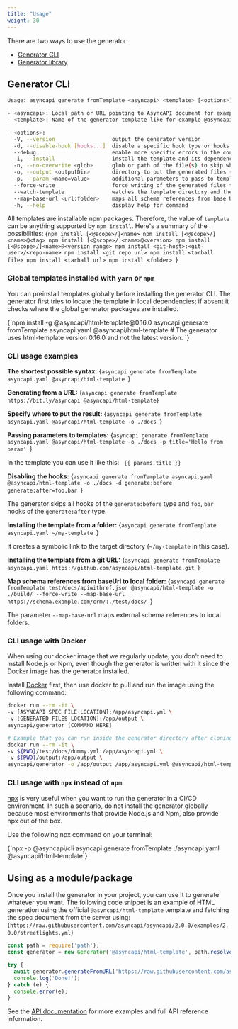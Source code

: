 ```yaml
---
title: "Usage"
weight: 30
---
```


There are two ways to use the generator:
- [Generator CLI](#generator-cli)
- [Generator library](#using-as-a-modulepackage)

## Generator CLI
```bash
Usage: asyncapi generate fromTemplate <asyncapi> <template> [<options>]

- <asyncapi>: Local path or URL pointing to AsyncAPI document for example https://bit.ly/asyncapi
- <template>: Name of the generator template like for example @asyncapi/html-template or https://github.com/asyncapi/html-template

- <options>:
  -V, --version                  output the generator version
  -d, --disable-hook [hooks...]  disable a specific hook type or hooks from a given hook type
  --debug                        enable more specific errors in the console
  -i, --install                  install the template and its dependencies (defaults to false)
  -n, --no-overwrite <glob>      glob or path of the file(s) to skip when regenerating
  -o, --output <outputDir>       directory to put the generated files (defaults to current directory)
  -p, --param <name=value>       additional parameters to pass to templates
  --force-write                  force writing of the generated files to a given directory even if it is a Git repository with unstaged files or not empty dir (defaults to false)
  --watch-template               watches the template directory and the AsyncAPI document, and re-generates the files when changes occur. Ignores the output directory. This flag should be used only for template development.
  --map-base-url <url:folder>    maps all schema references from base URL to local folder
  -h, --help                     display help for command
```

All templates are installable npm packages. Therefore, the value of `template` can be anything supported by `npm install`. Here's a summary of the possibilities:
<CodeBlock language="bash">
{`npm install [<@scope>/]<name>
npm install [<@scope>/]<name>@<tag>
npm install [<@scope>/]<name>@<version>
npm install [<@scope>/]<name>@<version range>
npm install <git-host>:<git-user>/<repo-name>
npm install <git repo url>
npm install <tarball file>
npm install <tarball url>
npm install <folder> `}
</CodeBlock>

### Global templates installed with `yarn` or `npm`

You can preinstall templates globally before installing the generator CLI. The generator first tries to locate the template in local dependencies; if absent it checks where the global generator packages are installed.

<CodeBlock language="bash">
{`npm install -g @asyncapi/html-template@0.16.0
asyncapi generate fromTemplate asyncapi.yaml @asyncapi/html-template
# The generator uses html-template version 0.16.0 and not the latest version. `}
</CodeBlock>

### CLI usage examples

**The shortest possible syntax:**
<CodeBlock language="bash">
{`asyncapi generate fromTemplate asyncapi.yaml @asyncapi/html-template `}
</CodeBlock>

**Generating from a URL:**
<CodeBlock language="bash">
{`asyncapi generate fromTemplate https://bit.ly/asyncapi @asyncapi/html-template`}
</CodeBlock>

**Specify where to put the result:**
<CodeBlock language="bash">
{`asyncapi generate fromTemplate asyncapi.yaml @asyncapi/html-template -o ./docs `}
</CodeBlock>

**Passing parameters to templates:**
<CodeBlock language="bash">
{`asyncapi generate fromTemplate asyncapi.yaml @asyncapi/html-template -o ./docs -p title='Hello from param' `}
</CodeBlock>

In the template you can use it like this: ` {{ params.title }}`

**Disabling the hooks:**
<CodeBlock language="bash">
{`asyncapi generate fromTemplate asyncapi.yaml @asyncapi/html-template -o ./docs -d generate:before generate:after=foo,bar `}
</CodeBlock>

The generator skips all hooks of the `generate:before` type and `foo`, `bar` hooks of the `generate:after` type.

**Installing the template from a folder:**
<CodeBlock language="bash">
{`asyncapi generate fromTemplate asyncapi.yaml ~/my-template `}
</CodeBlock>

It creates a symbolic link to the target directory (`~/my-template` in this case). 

**Installing the template from a git URL:**
<CodeBlock language="bash">
{`asyncapi generate fromTemplate asyncapi.yaml https://github.com/asyncapi/html-template.git `}
</CodeBlock>

**Map schema references from baseUrl to local folder:**
<CodeBlock language="bash">
{`asyncapi generate fromTemplate test/docs/apiwithref.json @asyncapi/html-template -o ./build/ --force-write --map-base-url https://schema.example.com/crm/:./test/docs/ `}
</CodeBlock>

The parameter `--map-base-url` maps external schema references to local folders.

### CLI usage with Docker

When using our docker image that we regularly update, you don't need to install Node.js or Npm, even though the generator is written with it since the Docker image has the generator installed.

Install [Docker](https://docs.docker.com/get-docker/) first, then use docker to pull and run the image using the following command:

```bash
docker run --rm -it \
-v [ASYNCAPI SPEC FILE LOCATION]:/app/asyncapi.yml \
-v [GENERATED FILES LOCATION]:/app/output \
asyncapi/generator [COMMAND HERE]

# Example that you can run inside the generator directory after cloning this repository. First, you specify the mount in the location of your AsyncAPI specification file and then you mount it in the directory where the generation result should be saved.
docker run --rm -it \
-v ${PWD}/test/docs/dummy.yml:/app/asyncapi.yml \
-v ${PWD}/output:/app/output \
asyncapi/generator -o /app/output /app/asyncapi.yml @asyncapi/html-template --force-write
```

### CLI usage with `npx` instead of `npm`

[npx](https://www.npmjs.com/package/npx) is very useful when you want to run the generator in a CI/CD environment. In such a scenario, do not install the generator globally because most environments that provide Node.js and Npm, also provide npx out of the box. 

Use the following npx command on your terminal:

<CodeBlock language="bash">
{`npx -p @asyncapi/cli asyncapi generate fromTemplate ./asyncapi.yaml @asyncapi/html-template`}
</CodeBlock>

## Using as a module/package
Once you install the generator in your project, you can use it to generate whatever you want. The following code snippet is an example of HTML generation using the official `@asyncapi/html-template` template and fetching the spec document from the server using:
<CodeBlock language="bash">
{`https://raw.githubusercontent.com/asyncapi/asyncapi/2.0.0/examples/2.0.0/streetlights.yml`}
</CodeBlock>

```js
const path = require('path');
const generator = new Generator('@asyncapi/html-template', path.resolve(__dirname, 'example'));

try {
  await generator.generateFromURL('https://raw.githubusercontent.com/asyncapi/asyncapi/2.0.0/examples/2.0.0/streetlights.yml');
  console.log('Done!');
} catch (e) {
  console.error(e);
}
```

See the [API documentation](api.md) for more examples and full API reference information.